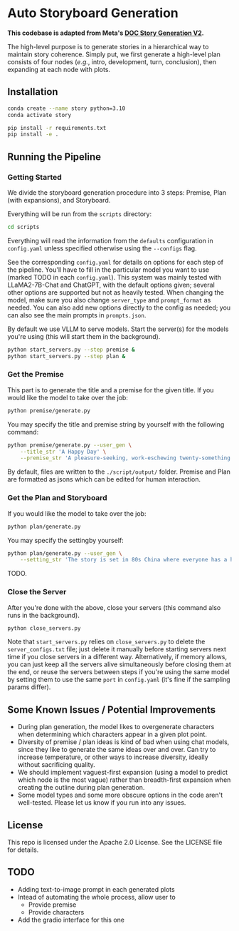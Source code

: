 # Auto Storyboard Generation

**This codebase is adapted from Meta's [DOC Story Generation V2](https://github.com/facebookresearch/doc-storygen-v2/tree/main/storygen).**

The high-level purpose is to generate stories in a hierarchical way to maintain story coherence. Simply put, we first generate a high-level plan consists of four nodes (*e.g.*, intro, development, turn, conclusion), then expanding at each node with plots.

<!-- This repository contains code for automatically generating stories of a few thousand words in length using LLMs, based on the same main ideas and overall structure as https://github.com/yangkevin2/doc-story-generation, but substantially modified to work with newer open-source and chat-based LLMs. The main goal of this rewrite was simplicity, to make it easier to modify / build upon the codebase. -->

## Installation

```bash
conda create --name story python=3.10
conda activate story

pip install -r requirements.txt
pip install -e .
```

<!-- By default we use VLLM to serve models.
You'll need to make a one-line change to the VLLM package to get their API server to work with logprobs requests that are used for reranking.
In your install of VLLM (you can find it using e.g., `pip show vllm`), find the line at https://github.com/vllm-project/vllm/blob/acbed3ef40f015fcf64460e629813922fab90380/vllm/entrypoints/openai/api_server.py#L177 (your exact line number might vary slightly depending on VLLM version) and change the `p` at the end to e.g., `max(p, -1e8)`. This will avoid an error related to passing jsons back from the server, due to json not handling inf values. -->

## Running the Pipeline

### Getting Started
We divide the storyboard generation procedure into 3 steps: Premise, Plan (with expansions), and Storyboard.

Everything will be run from the `scripts` directory:

```bash
cd scripts
```

Everything will read the information from the `defaults` configuration in `config.yaml` unless specified otherwise using the `--configs` flag.

See the corresponding `config.yaml` for details on options for each step of the pipeline. You'll have to fill in the particular model you want to use (marked TODO in each `config.yaml`). This system was mainly tested with LLaMA2-7B-Chat and ChatGPT, with the default options given; several other options are supported but not as heavily tested. When changing the model, make sure you also change `server_type` and `prompt_format` as needed. You can also add new options directly to the config as needed; you can also see the main prompts in `prompts.json`.

By default we use VLLM to serve models. Start the server(s) for the models you're using (this will start them in the background).

```bash
python start_servers.py --step premise &
python start_servers.py --step plan &
```

### Get the Premise
This part is to generate the title and a premise for the given title. If you would like the model to take over the job:
```bash
python premise/generate.py
```

You may specify the title and premise string by yourself with the following command:
```bash
python premise/generate.py --user_gen \
    --title_str 'A Happy Day' \
    --premise_str 'A pleasure-seeking, work-eschewing twenty-something realizes he has worked no days during the first few months of the pandemic despite loving his employment after receiving pandemic package payment fortnightly.'
```

By default, files are written to the `./script/output/` folder. Premise and Plan are formatted as jsons which can be edited for human interaction.

### Get the Plan and Storyboard
If you would like the model to take over the job:
```bash
python plan/generate.py
```
You may specify the settingby yourself:
```bash
python plan/generate.py --user_gen \
    --setting_str 'The story is set in 80s China where everyone has a hope.' \
```

TODO.

### Close the Server
After you're done with the above, close your servers (this command also runs in the background).

```bash
python close_servers.py
```

Note that `start_servers.py` relies on `close_servers.py` to delete the `server_configs.txt` file; just delete it manually before starting servers next time if you close servers in a different way. Alternatively, if memory allows, you can just keep all the servers alive simultaneously before closing them at the end, or reuse the servers between steps if you're using the same model by setting them to use the same `port` in `config.yaml` (it's fine if the sampling params differ).


## Some Known Issues / Potential Improvements

<!-- - When start multiple model servers for different models, we should allocate them to different GPUs or load on multi-GPU as needed. -->
- During plan generation, the model likes to overgenerate characters when determining which characters appear in a given plot point.
- Diversity of premise / plan ideas is kind of bad when using chat models, since they like to generate the same ideas over and over. Can try to increase temperature, or other ways to increase diversity, ideally without sacrificing quality.
- We should implement vaguest-first expansion (using a model to predict which node is the most vague) rather than breadth-first expansion when creating the outline during plan generation.
- Some model types and some more obscure options in the code aren't well-tested. Please let us know if you run into any issues.


## License

This repo is licensed under the Apache 2.0 License. See the LICENSE file for details.


## TODO
- Adding text-to-image prompt in each generated plots
- Intead of automating the whole process, allow user to
    - Provide premise
    - Provide characters
- Add the gradio interface for this one
